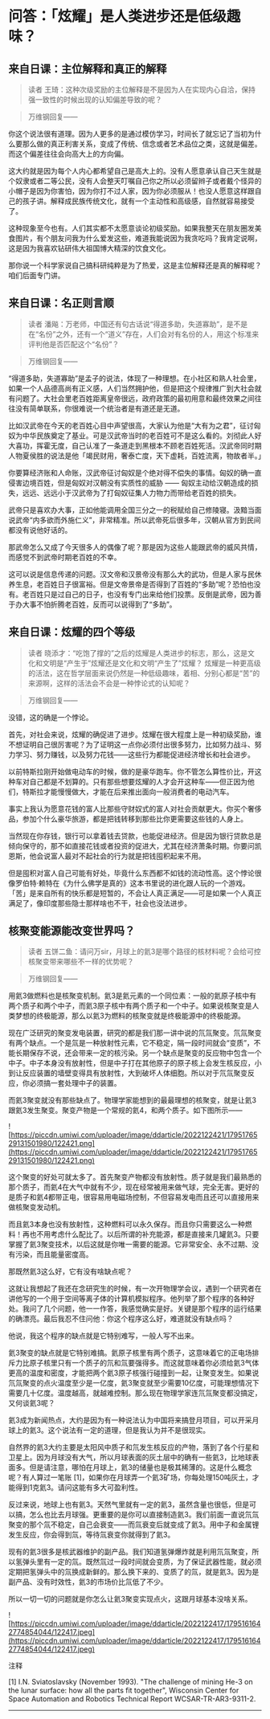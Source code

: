 # 问答：「炫耀」是人类进步还是低级趣味？

## 来自日课：主位解释和真正的解释

> 读者 王琦：这种次级奖励的主位解释是不是因为人在实现内心自洽，保持强一致性的时候出现的认知偏差导致的呢？

> 万维钢回复——

你这个说法很有道理。因为人更多的是通过模仿学习，时间长了就忘记了当初为什么要那么做的真正利害关系，变成了传统、信念或者艺术品位之类，这就是偏差。而这个偏差往往会向高大上的方向偏。

这大约就是因为每个人内心都希望自己是高大上的。没有人愿意承认自己天生就是个奴隶或者二等公民，没有人会整天叮嘱自己你之所以必须留辫子或者戴个怪异的小帽子是因为你害怕，因为你打不过人家，因为你必须服从！也没人愿意这样跟自己的孩子讲。解释成民族传统文化，就有一个主动性和高级感，自然就容易接受了。

这种现象至今也有。人们其实都不太愿意谈论初级奖励。如果我整天在朋友圈发美食图片，有个朋友问我为什么爱发这些，难道我能说因为我贪吃吗？我肯定说啊，这是因为我喜欢钻研伟大祖国博大精深的饮食文化。

那你说一个科学家说自己搞科研纯粹是为了热爱，这是主位解释还是真的解释呢？咱们后面专门讲。

## 来自日课：名正则言顺

> 读者 潘飚：万老师，中国还有句古话说“得道多助，失道寡助”，是不是在“名份”之外，还有一个“道义”存在，人们会对有名份的人，用这个标准来评判他是否匹配这个“名份”？

> 万维钢回复——

“得道多助，失道寡助”是孟子的说法，体现了一种理想。在小社区和熟人社会里，如果一个人品德高尚有正义感，人们当然拥护他，但是把这个规律推广到大社会就有问题了。大社会里老百姓距离皇帝很远，政府政策的最初用意和最终效果之间往往没有简单联系，你很难说一个统治者是有道还是无道。

比如汉武帝在今天的老百姓心目中声望很高，大家认为他是“大有为之君”，征讨匈奴为中华民族奠定了基业。可是汉武帝当时的老百姓可不是这么看的。刘彻此人好大喜功，挥霍无度，自己认准了一条道走到黑根本不顾老百姓死活。汉武帝同时期人物夏侯胜的说法是他「竭民财用，奢泰亡度，天下虚耗，百姓流离，物故者半。」

你要算经济账和人命账，汉武帝征讨匈奴是个绝对得不偿失的事情。匈奴的确一直侵害边境百姓，但是匈奴对汉朝没有实质性的威胁 —— 匈奴主动给汉朝造成的损失，远远、远远小于汉武帝为了打匈奴征集人力物力而带给老百姓的损失。

武帝只是喜欢办大事，正如他能调用全国三分之一的税赋给自己修陵寝。汲黯当面说武帝“内多欲而外施仁义”，非常精准。所以武帝死后很多年，汉朝从官方到民间都没有说他好话的。

那武帝怎么又成了今天很多人的偶像了呢？那是因为这些人能跟武帝的威风共情，而感觉不到武帝时期老百姓的不幸。

这可以说是信息传递的问题。汉文帝和汉景帝没有那么大的武功，但是人家与民休养生息，老百姓日子很富裕。但是文帝景帝是否得到了百姓的“多助”呢？恐怕也没有。老百姓只是过自己的日子，也没有专门出来给他们投票。反倒是武帝，因为善于办大事不怕折腾老百姓，反而可以说得到了“多助”。

## 来自日课：炫耀的四个等级

> 读者 晓添才：“吃饱了撑的”之后的炫耀是人类进步的标志，那么，这是文化和文明是“产生于”炫耀还是文化和文明“产生了”炫耀？ 炫耀是一种更高级的活法，这在哲学层面来说仍然是一种低级趣味，着相、分别心都是“苦”的来源啊，这样的活法会不会是一种悖论式的认知呢？

> 万维钢回复——

没错，这的确是一个悖论。

首先，对社会来说，炫耀的确促进了进步。炫耀在很大程度上是一种初级奖励，谁不想证明自己很厉害呢？为了证明这一点你必须付出很多努力，比如努力战斗、努力学习、努力赚钱，以及努力花钱——这些行为都能促进经济增长和社会进步。

以前特斯拉刚开始做电动车的时候，做的是豪华跑车。你不管怎么算性价比，开这种车对自己都是不划算的。只有那些想要炫耀的人才会开这种车——但正因为他们，特斯拉才能慢慢做大，才能在后来推出面向一般消费者的电动汽车。

事实上我认为愿意花钱的富人比那些守财奴式的富人对社会贡献更大。你买个奢侈品，参加个什么豪华旅游，都是把钱转移到那些比你更需要这些钱的人身上。

当然现在你存钱，银行可以拿着钱去贷款，也能促进经济。但是因为银行贷款总是倾向保守的，那不如直接花钱或者投资的促进大，尤其在经济萧条时期。你要问凯恩斯，他会说富人最对不起社会的行为就是把钱囤积起来不用。

但是囤积对富人自己可能有好处，毕竟什么东西都不如钱的流动性高。这个悖论很像罗伯特·赖特在《为什么佛学是真的》这本书里说的进化跟人玩的一个游戏。「苦」是来自所有的快乐都是短暂的，不会让人真正满足——可是如果一个人真正满足了，像印度那些隐士那样啥也不干，社会也没法进步。

## 核聚变能源能改变世界吗？

> 读者 五饼二鱼：请问万sir，月球上的氦3是哪个路径的核材料呢？会给可控核聚变带来哪些不一样的优势呢？

> 万维钢回复——

用氦3做燃料也是核聚变机制。氦3是氦元素的一个同位素：一般的氦原子核中有两个质子和两个中子，而氦3原子核中有两个质子和一个中子。如果说核聚变是人类梦想的终极能源，那么以氦3为燃料的核聚变就是终极能源中的终极能源。

现在广泛研究的聚变发电装置，研究的都是我们那一讲中说的氘氚聚变。氘氚聚变有两个缺点。一个是氚是一种放射性元素，它不稳定，隔一段时间就会“变质”，不能长期保存不说，还会带来一定的核污染。另一个缺点是聚变的反应物中包含一个中子。中子本身没有放射性，但是中子打在其他原子的原子核上会发生核反应，小到让反应装置的墙壁变得具有放射性，大到破坏人体细胞。所以对于氘氚聚变反应，你必须搞一套处理中子的装置。

而氦3聚变就没有那些缺点了。物理学家能想到的最最理想的核聚变，就是让氦3跟氦3发生聚变。聚变产物是一个常规的氦4，和两个质子。如下图所示——

![https://piccdn.umiwi.com/uploader/image/ddarticle/2022122421/1795176529131501980/122421.png](https://piccdn.umiwi.com/uploader/image/ddarticle/2022122421/1795176529131501980/122421.png)

这个聚变的好处可就太多了。首先聚变产物都没有放射性。质子就是我们最熟悉的那个质子，而氦4在大气中就有不少，现在经常被用来做气球，完全无害。更好的是质子和氦4都带正电，很容易用电磁场控制，不但容易发电而且还可以直接用来做核聚变发动机。

而且氦3本身也没有放射性，这种燃料可以永久保存。而且你只需要这么一种燃料！再也不用考虑什么配比了。以后所谓的补充能源，都是直接来几罐氦3。只要掌握了氦3聚变技术，以后这就是你唯一需要的能源。它非常安全、永不过期、没有污染，而且能量密度高。

那既然氦3这么好，它有没有啥缺点呢？

这就让我想起了我还在念研究生的时候，有一次开物理学会议，遇到一个研究者在讲他写的一个用于空间等离子体的计算机模拟程序。他列举了那个程序的各种好处。我问了几个问题，他一一作答，我感觉确实是好。关键是那个程序的运行结果的确漂亮。最后我忍不住问他：你这个程序这么好，难道就没有缺点吗？

他说，我这个程序的缺点就是它特别难写，一般人写不出来。

氦3聚变的缺点就是它特别难搞。氦原子核里有两个质子，这意味着它的正电场排斥力比原子核里只有一个质子的氘和氚要强得多。而这就意味着你必须给氦3气体更高的温度和密度，才能把两个氦3原子核强行碰撞到一起，让聚变发生。如果说氘氚聚变的点火温度至少是一亿度，氦3聚变就至少需要10亿度，可能理想情况下需要几十亿度。温度越高，就越难控制。那么现在物理学家连氘氚聚变都没搞定，又何谈氦3呢？

氦3成为新闻热点，大约是因为有一种说法认为中国将来搞登月项目，可以开采月球上的氦3。这个说法有一定的道理，但是我认为并不是很现实。

自然界的氦3大约主要是太阳风中质子和氘发生核反应的产物，落到了各个行星和卫星上。因为月球没有大气，所以月球表面的灰土层中的确有一些氦3，比地球表面多。但是请注意，哪怕在月球上，氦3的储量也是极其稀薄的。这是什么概念呢？有人算过一笔账 [1]，如果你在月球弄一个氦3矿场，你每处理150吨灰土，才能得到1克氦3。请问这能有多大可盈利性。

反过来说，地球上也有氦3。天然气里就有一定的氦3，虽然含量也很低，但是可以搞，怎么也比去月球强。更重要的是你可以直接制造氦3。我们前面一直说氘氚聚变的那个氚不稳定，自己会衰变——而氚衰变后就变成了氦3。用中子和金属锂发生反应，你会得到氚，等待氚衰变你就得到了氦3。

现有的氦3很多是核武器维护的副产品。我们知道氢弹爆炸就是利用氘氚聚变，所以氢弹头里有一定的氚。既然氚过一段时间就会变质，为了保证武器性能，就必须定期把氢弹头中的氚换成新鲜的。那么换下来的、变质了的氚，就是氦3。因为是副产品、没有时效性，氦3的市场价比氚低了不少。

所以一切一切的问题就是你怎么让氦3聚变实现点火，这跟月球基本没啥关系。

![https://piccdn.umiwi.com/uploader/image/ddarticle/2022122417/1795161642774854044/122417.jpeg](https://piccdn.umiwi.com/uploader/image/ddarticle/2022122417/1795161642774854044/122417.jpeg)

注释

[1] I.N. Sviatoslavsky (November 1993). "The challenge of mining He-3 on the lunar surface: how all the parts fit together", Wisconsin Center for Space Automation and Robotics Technical Report WCSAR-TR-AR3-9311-2.

---
